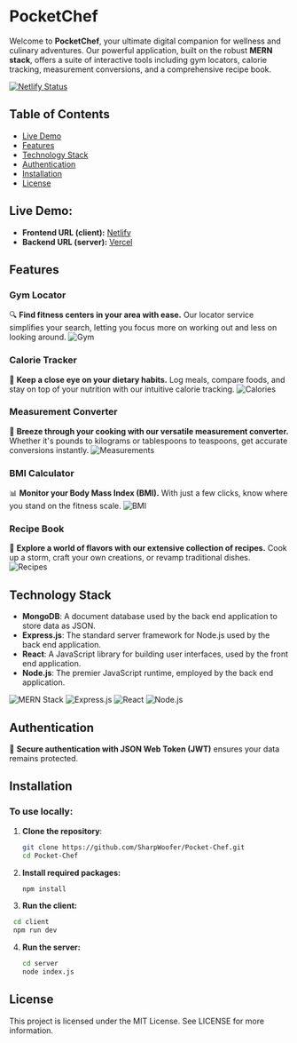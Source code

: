 # PocketChef

Welcome to **PocketChef**, your ultimate digital companion for wellness and culinary adventures. Our powerful application, built on the robust **MERN stack**, offers a suite of interactive tools including gym locators, calorie tracking, measurement conversions, and a comprehensive recipe book.

[![Netlify Status](https://api.netlify.com/api/v1/badges/2447f604-7762-4c40-b65e-b2b3320019a4/deploy-status)](https://app.netlify.com/sites/pocketchef-sg/deploys)

## Table of Contents
- [Live Demo](#live-demo)
- [Features](#features)
- [Technology Stack](#technology-stack)
- [Authentication](#authentication)
- [Installation](#installation)
- [License](#license)

## Live Demo:
- **Frontend URL (client):** [Netlify](https://pocketchef-sg.netlify.app/)
- **Backend URL (server):** [Vercel](https://pocket-chef-sigma.vercel.app/)

## Features

### Gym Locator
🔍 **Find fitness centers in your area with ease.** Our locator service simplifies your search, letting you focus more on working out and less on looking around.
![Gym](https://img.icons8.com/color/48/000000/gym.png)

### Calorie Tracker
🍎 **Keep a close eye on your dietary habits.** Log meals, compare foods, and stay on top of your nutrition with our intuitive calorie tracking.
![Calories](https://img.icons8.com/color/48/000000/calories.png)

### Measurement Converter
🔄 **Breeze through your cooking with our versatile measurement converter.** Whether it's pounds to kilograms or tablespoons to teaspoons, get accurate conversions instantly.
![Measurements](https://img.icons8.com/color/48/000000/weight.png)

### BMI Calculator
📊 **Monitor your Body Mass Index (BMI).** With just a few clicks, know where you stand on the fitness scale.
![BMI](https://img.icons8.com/color/48/000000/scale.png)

### Recipe Book
📖 **Explore a world of flavors with our extensive collection of recipes.** Cook up a storm, craft your own creations, or revamp traditional dishes.
![Recipes](https://img.icons8.com/color/48/000000/cookbook.png)

## Technology Stack

- **MongoDB**: A document database used by the back end application to store data as JSON.
- **Express.js**: The standard server framework for Node.js used by the back end application.
- **React**: A JavaScript library for building user interfaces, used by the front end application.
- **Node.js**: The premier JavaScript runtime, employed by the back end application.

![MERN Stack](https://img.icons8.com/color/48/000000/mongodb.png) ![Express.js](https://img.icons8.com/color/48/000000/express-js.png) ![React](https://icons8.com/icon/NfbyHexzVEDk/react) ![Node.js](https://img.icons8.com/color/48/000000/nodejs.png)

## Authentication
🔐 **Secure authentication with JSON Web Token (JWT)** ensures your data remains protected.

## Installation

### To use locally:

1. **Clone the repository**:
   ```bash
   git clone https://github.com/SharpWoofer/Pocket-Chef.git
   cd Pocket-Chef
   ```
2. **Install required packages:**
   ```bash
   npm install
   ```
3. **Run the client:**
  ```bash
   cd client
   npm run dev
   ```
4. **Run the server:**
   ```bash
   cd server
   node index.js
   ```
## License
This project is licensed under the MIT License. See LICENSE for more information.
